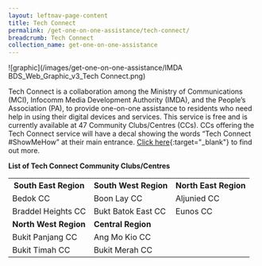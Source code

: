 ```yaml
---
layout: leftnav-page-content
title: Tech Connect
permalink: /get-one-on-one-assistance/tech-connect/
breadcrumb: Tech Connect
collection_name: get-one-on-one-assistance
---
```


![graphic](/images/get-one-on-one-assistance/IMDA BDS_Web_Graphic_v3_Tech Connect.png)

Tech Connect is a collaboration among the Ministry of Communications (MCI), Infocomm Media Development Authority (IMDA), and the People’s Association (PA), to provide one-on-one assistance to residents who need help in using their digital devices and services. This service is free and is currently available at 47 Community Clubs/Centres (CCs). CCs offering the Tech Connect service will have a decal showing the words “Tech Connect #ShowMeHow” at their main entrance. [Click here](https://www.pa.gov.sg/engage/connect-with-government/tech-connect-brochures){:target="_blank"} to find out more.

**List of Tech Connect Community Clubs/Centres**<br>

<table>
  <th><b>South East Region</b></th>
  <th><b>South West Region</b></th>
  <th><b>North East Region</b></th>
<tr>
  <td>Bedok CC</td>
  <td>Boon Lay CC</td>
  <td>Aljunied CC</td>
</tr>
<tr>
  <td>Braddel Heights CC</td>
  <td>Bukt Batok East CC</td>
  <td>Eunos CC</td>
</tr>
<tr>
  <td><b>North West Region</b></td>
  <td><b>Central Region</b></td>
</tr>
<tr>
  <td>Bukit Panjang CC</td>
  <td>Ang Mo Kio CC</td>
</tr>
<tr>
  <td>Bukit Timah CC</td>
  <td>Bukit Merah CC</td>
</tr>
</table>

